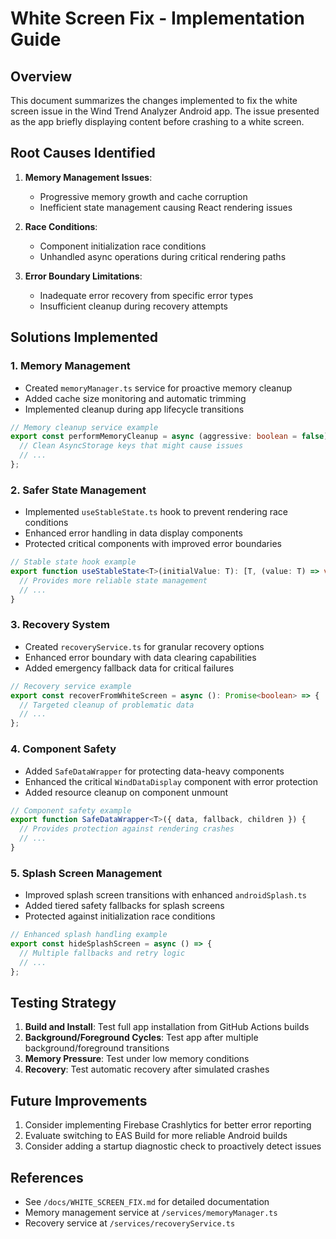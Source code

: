 # White Screen Fix - Implementation Guide

## Overview

This document summarizes the changes implemented to fix the white screen issue in the Wind Trend Analyzer Android app. The issue presented as the app briefly displaying content before crashing to a white screen.

## Root Causes Identified

1. **Memory Management Issues**: 
   - Progressive memory growth and cache corruption
   - Inefficient state management causing React rendering issues

2. **Race Conditions**:
   - Component initialization race conditions
   - Unhandled async operations during critical rendering paths

3. **Error Boundary Limitations**:
   - Inadequate error recovery from specific error types
   - Insufficient cleanup during recovery attempts

## Solutions Implemented

### 1. Memory Management

- Created `memoryManager.ts` service for proactive memory cleanup
- Added cache size monitoring and automatic trimming
- Implemented cleanup during app lifecycle transitions

```typescript
// Memory cleanup service example
export const performMemoryCleanup = async (aggressive: boolean = false): Promise<boolean> => {
  // Clean AsyncStorage keys that might cause issues
  // ...
};
```

### 2. Safer State Management

- Implemented `useStableState.ts` hook to prevent rendering race conditions
- Enhanced error handling in data display components
- Protected critical components with improved error boundaries

```typescript
// Stable state hook example
export function useStableState<T>(initialValue: T): [T, (value: T) => void] {
  // Provides more reliable state management
  // ...
}
```

### 3. Recovery System

- Created `recoveryService.ts` for granular recovery options
- Enhanced error boundary with data clearing capabilities
- Added emergency fallback data for critical failures

```typescript
// Recovery service example
export const recoverFromWhiteScreen = async (): Promise<boolean> => {
  // Targeted cleanup of problematic data
  // ...
};
```

### 4. Component Safety

- Added `SafeDataWrapper` for protecting data-heavy components
- Enhanced the critical `WindDataDisplay` component with error protection
- Added resource cleanup on component unmount

```typescript
// Component safety example
export function SafeDataWrapper<T>({ data, fallback, children }) {
  // Provides protection against rendering crashes
  // ...
}
```

### 5. Splash Screen Management

- Improved splash screen transitions with enhanced `androidSplash.ts`
- Added tiered safety fallbacks for splash screens
- Protected against initialization race conditions

```typescript
// Enhanced splash handling example
export const hideSplashScreen = async () => {
  // Multiple fallbacks and retry logic
  // ...
};
```

## Testing Strategy

1. **Build and Install**: Test full app installation from GitHub Actions builds
2. **Background/Foreground Cycles**: Test app after multiple background/foreground transitions
3. **Memory Pressure**: Test under low memory conditions
4. **Recovery**: Test automatic recovery after simulated crashes

## Future Improvements

1. Consider implementing Firebase Crashlytics for better error reporting
2. Evaluate switching to EAS Build for more reliable Android builds
3. Consider adding a startup diagnostic check to proactively detect issues

## References

- See `/docs/WHITE_SCREEN_FIX.md` for detailed documentation
- Memory management service at `/services/memoryManager.ts`
- Recovery service at `/services/recoveryService.ts`
